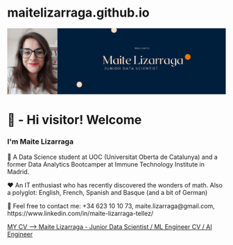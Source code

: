 # maitelizarraga.github.io

![Maite Lizarraga - Junior Data Scientist](img/banner_short.png)

<h1>👋 - Hi visitor! Welcome</h1>
<h3>I'm Maite Lizarraga</h3>
<p>🧠 A Data Science student at UOC (Universitat Oberta de Catalunya) and a former Data Analytics Bootcamper at Immune Technology Institute in Madrid.</p>
<p>❤️ An IT enthusiast who has recently discovered the wonders of math. Also a polyglot: English, French, Spanish and Basque (and a bit of German)</p>
<p>📱 Feel free to contact me: +34 623 10 10 73, maite.lizarraga@gmail.com, https://www.linkedin.com/in/maite-lizarraga-tellez/</p>

[MY CV --> Maite Lizarraga - Junior Data Scientist / ML Engineer CV / AI Engineer](https://github.com/MaiteLizarraga/maitelizarraga.github.io/blob/main/CV%20Maite%20Lizarraga%20-%2027_09_2025%20ES.pdf)